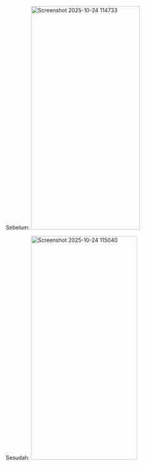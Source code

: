 Sebelum:
<img width="283" height="582" alt="Screenshot 2025-10-24 114733" src="https://github.com/user-attachments/assets/5a84551a-3738-4665-bd40-f4aa4568630c" />

Sesudah:
<img width="277" height="583" alt="Screenshot 2025-10-24 115040" src="https://github.com/user-attachments/assets/d262dd60-fbb7-48f7-92db-756c897b7a6b" />

